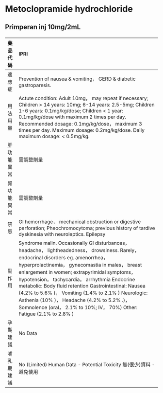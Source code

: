 # Metoclopramide hydrochloride

## Primperan inj 10mg/2mL

##### 

| 藥品代碼   | IPRI                                                                                                                                                                                                                                                                                                                                                                                                                                                                                                                               |
|:-----------|:-----------------------------------------------------------------------------------------------------------------------------------------------------------------------------------------------------------------------------------------------------------------------------------------------------------------------------------------------------------------------------------------------------------------------------------------------------------------------------------------------------------------------------------|
| 適應症     | Prevention of nausea & vomiting， GERD & diabetic gastroparesis.                                                                                                                                                                                                                                                                                                                                                                                                                                                                   |
| 用法用量   | Actute condition: Adult 10mg， may repeat if necessary; Children > 14 years: 10mg; 6-14 years: 2.5-5mg; Children 1-6 years: 0.1mg/kg/dose; Children < 1 year: 0.1mg/kg/dose with maximum 2 times per day. Recommended dosage: 0.1mg/kg/dose， maximum 3 times per day. Maximum dosage: 0.2mg/kg/dose. Daily maximum dosage: < 0.5mg/kg.                                                                                                                                                                                            |
| 肝功能異常 | 需調整劑量                                                                                                                                                                                                                                                                                                                                                                                                                                                                                                                         |
| 腎功能異常 | 需調整劑量                                                                                                                                                                                                                                                                                                                                                                                                                                                                                                                         |
| 禁忌       | GI hemorrhage， mechanical obstruction or digestive perforation; Pheochromocytoma; previous history of tardive dyskinesia with neuroleptics. Epilepsy                                                                                                                                                                                                                                                                                                                                                                              |
| 副作用     | Syndrome malin. Occasionally GI disturbances， headache， lightheadedness， drowsiness. Rarely， endocrinal disorders eg. amenorrhea， hyperprolactinemia， gynecomastia in males， breast enlargement in women; extrapyrimidal symptoms， hypotension， tachycardia， arrhythmia Endocrine metabolic: Body fluid retention Gastrointestinal: Nausea (4.2% to 5.6% )， Vomiting (1.4% to 2.1% ) Neurologic: Asthenia (10% )， Headache (4.2% to 5.2% .)， Somnolence (oral， 2.1% to 10%; IV， 70%) Other: Fatigue (2.1% to 2.8% ) |
| 孕期建議   | No Data                                                                                                                                                                                                                                                                                                                                                                                                                                                                                                                            |
| 哺乳期建議 | No (Limited) Human Data - Potential Toxicity 無(很少)資料 - 避免使用                                                                                                                                                                                                                                                                                                                                                                                                                                                               |

